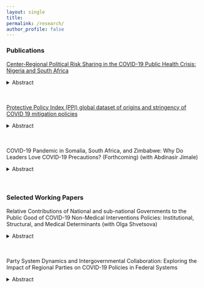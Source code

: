 ```yaml
---
layout: single
title: 
permalink: /research/
author_profile: false
---
```

### Publications
<a href="https://link.springer.com/chapter/10.1007/978-3-031-30844-4_5" target="_blank">Center-Regional Political Risk Sharing in the COVID-19 Public Health Crisis: Nigeria and South Africa</a>

<details>
<summary>Abstract</summary>
<p>This paper analyzes intergovernmental task sharing in combating the COVID-19 pandemic by focusing on the practices of the two largest African countries—Nigeria and South Africa. Nigeria is a constitutional federation; South Africa is a unitary country where the constitution delegates some public policies to subnational governments. Whether regional and national politicians were willing to collaborate during the pandemic depended on their calculus of the benefits and costs of sharing the political risks and the blame for imposing restrictive measures across jurisdictions. In Nigeria, federal authorities preferred to avoid risks, and subnational politicians became the primary actors who implemented restrictive policies and, thus, accepted the risks and blame. In South Africa, national authorities almost entirely took over the responsibility for pandemic policies. This paper argues that the partisan elite linkage, the saliency of federal politics at the subnational level, and the constitutional design framing the nexus of the regional- and national-level politics all mattered by creating distinctive incentives for politicians to take restrictive pandemic measures.</p>
</details> <br> <br>


<a href="https://www.nature.com/articles/s41597-022-01437-9" target="_blank">Protective Policy Index (PPI) global dataset of origins and stringency of COVID 19 mitigation policies</a>

<details>
<summary>Abstract</summary>
<p>We have developed and made accessible for multidisciplinary audiences a unique global dataset of the behavior of political actors during the COVID-19 pandemic as measured by their policy-making efforts to protect the public. The dataset presents consistently coded cross-national data at subnational and national levels on the daily level of stringency of public health policies by level of government overall and within specific policy categories and reports branches of government that adopted these policies. The data on these public mandates of protective behaviors is collected from media announcements and government publications. The dataset allows comparisons of governments’ policy efforts and timing worldwide and can provide information on policy determinants of pandemic outcomes–both societal and possibly medical.</p>
</details> <br> <br>


COVID-19 Pandemic in Somalia, South Africa, and Zimbabwe: Why Do Leaders Love COVID-19 Precautions? (Forthcoming) (with Abdinasir Jimale)
<details>
<summary>Abstract</summary>
<p>The COVID-19 pandemic brought unprecedented challenges, prompting policymakers
to navigate complex trade-offs between safeguarding public health
and upholding civil liberties. This chapter examines how political systems influenced
policy responses during the pandemic, focusing on South Africa, Somalia,
and Zimbabwe. Drawing on existing literature and empirical data, we explore
the impact of political constraints on COVID-19 policy outcomes, comparing
the effectiveness of measures implemented in democratic and authoritarian
contexts. Our analysis reveals distinct patterns: while South Africa exhibited
stricter precautions, political dynamics in Somalia and Zimbabwe allowed for
more aggressive measures despite lower policy effectiveness. We attribute these
variations to political accountability, media freedom, and judicial
independence differences. Our findings highlight the critical role of political constraints in </p>
</details> <br> <br>

### Selected Working Papers
Relative Contributions of National and sub-national Governments to the Public Good of COVID-19 Non-Medical Interventions Policies: Institutional, Structural, and Medical Determinants (with Olga Shvetsova)

<details>
<summary>Abstract</summary>
<p>In this essay, we establish with a global sample that policy production of Non-Medical
Interventions (masking, lockdowns, school closures, etc.) during the COVID-19
pandemic was not efficient. Furthermore, we theorize that one cause of such inefficiency
was the Tragedy of the Commons situation among the political incumbents at national
and sub-national levels over issuing these politically risky measures. This
theoretical argument finds empirical support with global policy origins data in the
COVID-19 Protective Policy Index dataset. </p>
</details> <br> <br>

Party System Dynamics and Intergovernmental Collaboration: Exploring the Impact of Regional Parties on COVID-19 Policies in Federal Systems
<details>
<summary>Abstract</summary>
<p>Even though crisis management is a local public good, the limited resource capacity of local governments forces federal authorities to step into state-level policy-making, which requires strong inter-governmental cooperation during crisis management. However, this policy necessity does not mean that elected policy authorities from state and federal units are eager to collaborate because their electoral incentives may diversify, which may cause policy interruption at the state level. 
This paper argues that the level of integrated party system influences incumbents’ electoral incentives, which they use to set their policy preferences. Specifically, error-creator party systems, represented by an increase in the electoral power of regional parties at the sub-national unit, disrupt the policy linkage between federal and state incumbents, creating policy inefficiencies regarding policy authorities’ decisiveness during the crisis. Conversely, error-solver party systems, also called integrated party systems, minimize electoral inefficiencies among government units and encourage them to collaborate.
A novel dataset construes this argument, the Public Health Protective Policy Index (PPI), produced by the Binghamton University Covid Lab. The dataset focuses on intergovernmental collaboration during the pre-vaccine period of the pandemic in 11 federal countries. Results pointed out that as error creators, regional parties disrupt the linkage between federal and sub-national political authorities, causing policy inefficiencies at the sub-national level of crisis management during the pandemic.  
 </p>
</details> <br> <br>



